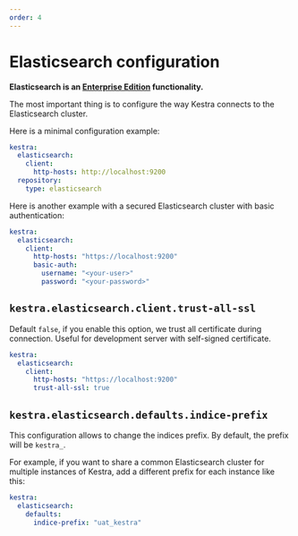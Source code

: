 ```yaml
---
order: 4
---
```

# Elasticsearch configuration

**Elasticsearch is an [Enterprise Edition](https://kestra.io/features/enterprise.html) functionality.**

The most important thing is to configure the way Kestra connects to the Elasticsearch cluster.

Here is a minimal configuration example:
```yaml
kestra:
  elasticsearch:
    client:
      http-hosts: http://localhost:9200
  repository:
    type: elasticsearch
```

Here is another example with a secured Elasticsearch cluster with basic authentication:

```yaml
kestra:
  elasticsearch:
    client:
      http-hosts: "https://localhost:9200"
      basic-auth:
        username: "<your-user>"
        password: "<your-password>"
```

## `kestra.elasticsearch.client.trust-all-ssl`
Default `false`, if you enable this option, we trust all certificate during connection. Useful for development server with self-signed certificate.

```yaml
kestra:
  elasticsearch:
    client:
      http-hosts: "https://localhost:9200"
      trust-all-ssl: true
```

## `kestra.elasticsearch.defaults.indice-prefix`
This configuration allows to change the indices prefix. By default, the prefix will be `kestra_`.

For example, if you want to share a common Elasticsearch cluster for multiple instances of Kestra, add a different prefix for each instance like this:

```yaml
kestra:
  elasticsearch:
    defaults:
      indice-prefix: "uat_kestra"
```
